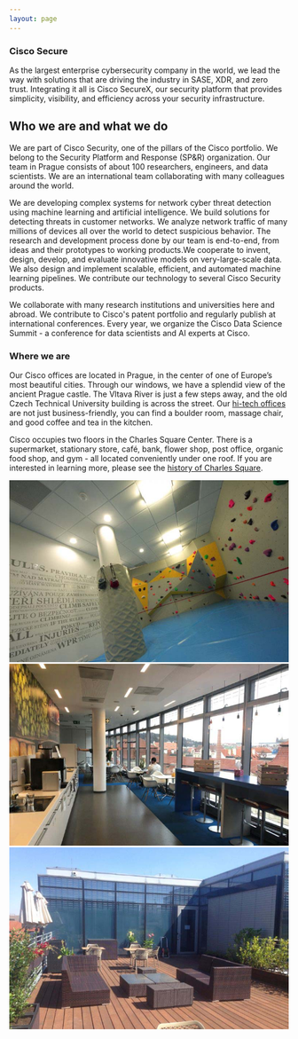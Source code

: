 ```yaml
---
layout: page
---
```


<script>
    import Banner from '../lib/Banner.svelte';
    import Section from '../lib/Section.svelte';
    import ImgGrid from '../lib/ImgGrid.svelte';
</script>

<Banner img="img/banner-securex.jpg">

### Cisco Secure

As the largest enterprise cybersecurity company in the world, we lead the way with solutions that are driving the industry in SASE, XDR, and zero trust. Integrating it all is Cisco SecureX, our security platform that provides simplicity, visibility, and efficiency across your security infrastructure.

</Banner>

<Section>

# Who we are and what we do

We are part of Cisco Security, one of the pillars of the Cisco portfolio. We belong to the Security Platform and Response (SP&R) organization. Our team in Prague consists of about 100 researchers, engineers, and data scientists. We are an international team collaborating with many colleagues around the world. 

We are developing complex systems for network cyber threat detection using machine learning and artificial intelligence. We build solutions for detecting threats in customer networks. We analyze network traffic of many millions of devices all over the world to detect suspicious behavior. The research and development process done by our team is end-to-end, from ideas and their prototypes to working products.We cooperate to invent, design, develop, and evaluate innovative models on very-large-scale data. We also design and implement scalable, efficient, and automated machine learning pipelines. We contribute our technology to several Cisco Security products.
  
We collaborate with many research institutions and universities here and abroad. We contribute to Cisco's patent portfolio and regularly publish at international conferences. Every year, we organize the Cisco Data Science Summit - a conference for data scientists and AI experts at Cisco.

</Section>

<Section gray={true}>

### Where we are

Our Cisco offices are located in Prague, in the center of one of Europe’s most beautiful cities. Through our windows, we have a splendid view of the ancient Prague castle. The Vltava River is just a few steps away, and the old Czech Technical University building is across the street. Our [hi-tech offices](http://alesjungmann.cz/project/cisco/) are not just business-friendly, you can find a boulder room,  massage chair, and good coffee and tea in the kitchen. 

Cisco occupies two floors in the Charles Square Center. There is a supermarket, stationary store, café, bank, flower shop, post office, organic food shop, and gym - all located conveniently under one roof. If you are interested in learning more, please see the [history of Charles Square](http://www.nakupnigalerieatrium.cz/index.php/en/history).

<ImgGrid>

![office](img/office-gym.jpg)
![office](img/office-kitchen.jpg)
![office](img/office-terasa.jpg)

</ImgGrid>

</Section>
